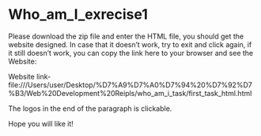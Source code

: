 # Who_am_I_exrecise1

Please download the zip file and enter the HTML file, you should get the website designed. In case that it doesn’t work, try to exit and click again, if it still doesn’t work, you can copy the link here to your browser and see the Website:

Website link- file:///Users/user/Desktop/%D7%A9%D7%A0%D7%94%20%D7%92%D7%B3/Web%20Development%20Reipls/who_am_i_task/first_task_html.html

The logos in the end of the paragraph is clickable. 



Hope you will like it!
